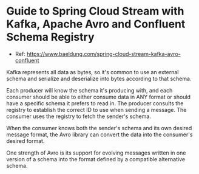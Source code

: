 
# Guide to Spring Cloud Stream with Kafka, Apache Avro and Confluent Schema Registry

- Ref:
https://www.baeldung.com/spring-cloud-stream-kafka-avro-confluent


Kafka represents all data as bytes, so it's common to use an external schema and serialize and deserialize into bytes according to that schema.

Each producer will know the schema it's producing with, and each consumer should be able to either consume data in ANY format or should have a specific schema it prefers to read in. The producer consults the registry to establish the correct ID to use when sending a message. The consumer uses the registry to fetch the sender's schema.

When the consumer knows both the sender's schema and its own desired message format, the Avro library can convert the data into the consumer's desired format.

One strength of Avro is its support for evolving messages written in one version of a schema into the format defined by a compatible alternative schema.






